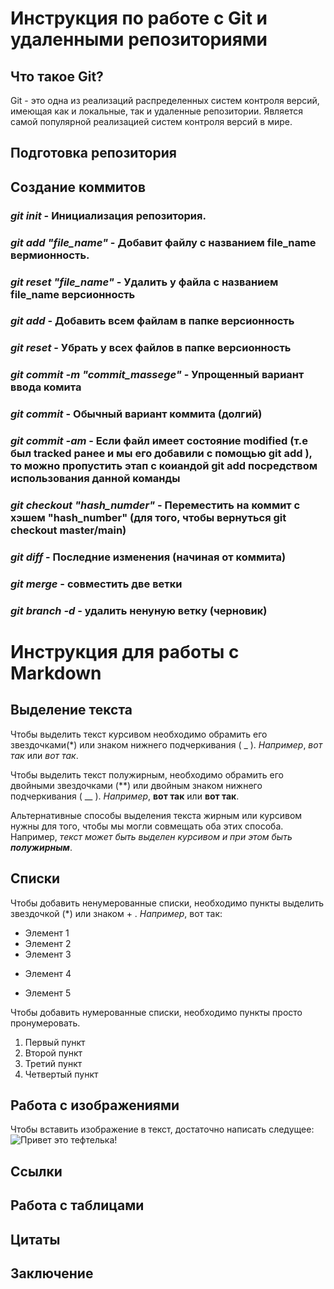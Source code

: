 # Инструкция по работе с Git и удаленными репозиториями

## Что такое Git?
Git - это одна из реализаций распределенных систем контроля версий, имеющая как и локальные, так и удаленные репозитории. Является самой популярной реализацией систем контроля версий в мире.
## Подготовка репозитория

## Создание коммитов

### ***git init*** - Инициализация репозитория.

### ***git add "file_name"*** - Добавит файлу с названием __file_name__ вермионность.

### ***git reset "file_name"*** - Удалить у файла с названием __file_name__ версионность

### ***git add*** - Добавить всем файлам в папке версионность 

### ***git reset*** - Убрать у всех файлов в папке версионность 

### ***git commit -m "commit_massege"*** - Упрощенный вариант ввода комита

### ***git commit*** - Обычный вариант коммита (долгий)

### ***git commit -am*** - Если файл имеет состояние __modified__ (т.е был tracked ранее и мы его добавили с помощью git add ), то можно пропустить этап с коиандой __git add__ посредством использования данной команды 

### ***git checkout "hash_numder"*** - Переместить на коммит c хэшем "hash_number" (для того, чтобы вернуться git checkout master/main)

### ***git diff*** - Последние изменения (начиная от коммита)

### ***git merge*** - совместить две ветки 

### ***git branch -d*** - удалить ненуную ветку (черновик)

# Инструкция для работы с Markdown

## Выделение текста

Чтобы выделить текст курсивом необходимо обрамить его звездочками(*) или знаком нижнего подчеркивания ( _ ). _Например_, *вот так* или _вот так_.

Чтобы выделить текст полужирным, необходимо обрамить его двойными звездочками (**) или двойным знаком нижнего подчеркивания ( __ ). _Например_, **вот так** или __вот так__.

Альтернативные способы выделения текста жирным или курсивом нужны для того, чтобы мы могли совмещать оба этих способа. Например, _текст может быть выделен курсивом и при этом быть **полужирным**_.

## Списки

Чтобы добавить ненумерованные списки, необходимо пункты выделить звездочкой (*) или знаком + .
*Например*, вот так:
* Элемент 1
* Элемент 2
* Элемент 3
+ Элемент 4
* Элемент 5 

Чтобы добавить нумерованные списки, необходимо пункты просто пронумеровать.
1. Первый пункт
2. Второй пункт
3. Третий пункт
4. Четвертый пункт

## Работа с изображениями

Чтобы вставить изображение в текст, достаточно написать следущее: ![Привет это тефтелька!](Unknown.jpg)
 
## Ссылки

## Работа с таблицами

## Цитаты

## Заключение